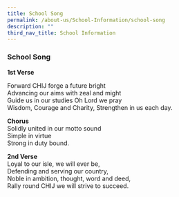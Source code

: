 ```yaml
---
title: School Song
permalink: /about-us/School-Information/school-song
description: ""
third_nav_title: School Information
---
```

### School Song

**1st Verse**

Forward CHIJ forge a future bright <br>
Advancing our aims with zeal and might<br>
Guide us in our studies Oh Lord we pray<br>
Wisdom, Courage and Charity,
Strengthen in us each day.

**Chorus**<Br>
Solidly united in our motto sound<br>
Simple in virtue<br>
Strong in duty bound.

**2nd Verse**<br>
Loyal to our isle, we will ever be,<br>
Defending and serving our country,<br>
Noble in ambition, thought, word and deed,<br>
Rally round CHIJ we will strive to succeed.